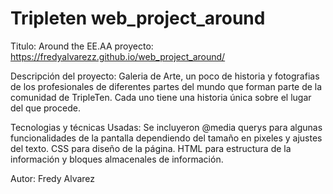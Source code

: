 # Tripleten web_project_around
Titulo: Around the EE.AA
proyecto: https://fredyalvarezz.github.io/web_project_around/


Descripción del proyecto: 
Galeria de Arte, un poco de historia y fotografias de los profesionales de diferentes partes del mundo que forman parte de la comunidad de TripleTen.
Cada uno tiene una historia única sobre el lugar del que procede.


Tecnologias y técnicas Usadas: 
Se incluyeron @media querys para algunas funcionalidades de la pantalla dependiendo del tamaño en pixeles y ajustes del texto.
CSS para diseño de la página.
HTML para estructura de la información y bloques almacenales de información.


Autor: Fredy Alvarez
